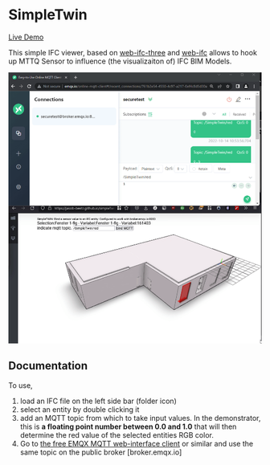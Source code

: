 
<h1>SimpleTwin</h1>

<a href="https://jakob-beetz.github.io/simpleTwin/">Live Demo</a>
 

This simple IFC viewer, based on [web-ifc-three](https://github.com/IFCjs/web-ifc-three) and [web-ifc](https://github.com/tomvandig/web-ifc) allows to hook up MTTQ Sensor to influence (the visualizaiton of) IFC BIM Models.


<img src="simpleTwinMQTT-Example.gif">

## Documentation

To use, 
1. load an IFC file on the left side bar (folder icon)
2. select an entity by double clicking it
3. add an MQTT topic from which to take input values. In the demonstrator, this is __a floating point number between 0.0 and 1.0__ that will then determine the red value of the selected entities RGB color.
4. Go to [the free EMQX MQTT web-interface client](http://www.emqx.io/online-mqtt-client) or similar and use the same topic on the public broker [broker.emqx.io] 



